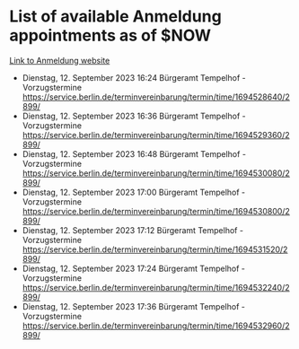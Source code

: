 # List of available Anmeldung appointments as of $NOW
[Link to Anmeldung website](https://service.berlin.de/terminvereinbarung/termin/tag.php?termin=1&anliegen[]=120686&dienstleisterlist=122210,122217,327316,122219,327312,122227,327314,122231,327346,122243,327348,122254,122252,329742,122260,329745,122262,329748,122271,327278,122273,327274,122277,327276,330436,122280,327294,122282,327290,122284,327292,122291,327270,122285,327266,122286,327264,122296,327268,150230,329760,122297,327286,122294,327284,122312,329763,122314,329775,122304,327330,122311,327334,122309,327332,317869,122281,327352,122279,329772,122283,122276,327324,122274,327326,122267,329766,122246,327318,122251,327320,122257,327322,122208,327298,122226,327300&herkunft=http%3A%2F%2Fservice.berlin.de%2Fdienstleistung%2F120686%2F)
- Dienstag, 12. September 2023 16:24 Bürgeramt Tempelhof - Vorzugstermine https://service.berlin.de/terminvereinbarung/termin/time/1694528640/2899/
- Dienstag, 12. September 2023 16:36 Bürgeramt Tempelhof - Vorzugstermine https://service.berlin.de/terminvereinbarung/termin/time/1694529360/2899/
- Dienstag, 12. September 2023 16:48 Bürgeramt Tempelhof - Vorzugstermine https://service.berlin.de/terminvereinbarung/termin/time/1694530080/2899/
- Dienstag, 12. September 2023 17:00 Bürgeramt Tempelhof - Vorzugstermine https://service.berlin.de/terminvereinbarung/termin/time/1694530800/2899/
- Dienstag, 12. September 2023 17:12 Bürgeramt Tempelhof - Vorzugstermine https://service.berlin.de/terminvereinbarung/termin/time/1694531520/2899/
- Dienstag, 12. September 2023 17:24 Bürgeramt Tempelhof - Vorzugstermine https://service.berlin.de/terminvereinbarung/termin/time/1694532240/2899/
- Dienstag, 12. September 2023 17:36 Bürgeramt Tempelhof - Vorzugstermine https://service.berlin.de/terminvereinbarung/termin/time/1694532960/2899/
